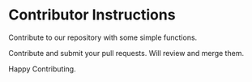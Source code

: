 # Contributor Instructions

Contribute to our repository with some simple functions.
  
Contribute and submit your pull requests.
Will review and merge them.
  
Happy Contributing.
